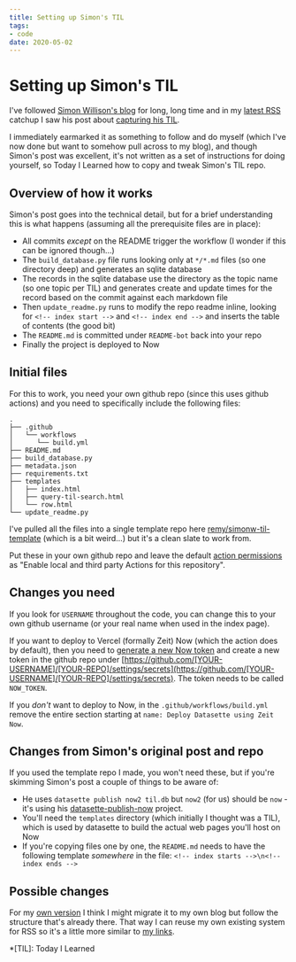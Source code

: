 ```yaml
---
title: Setting up Simon's TIL
tags:
- code
date: 2020-05-02
---
```


# Setting up Simon's TIL

I've followed [Simon Willison's blog](https://simonwillison.net/) for long, long time and in my [latest RSS](https://feedbin.com) catchup I saw his post about [capturing his TIL](https://simonwillison.net/2020/Apr/20/self-rewriting-readme/).

I immediately earmarked it as something to follow and do myself (which I've now done but want to somehow pull across to my blog), and though Simon's post was excellent, it's not written as a set of instructions for doing yourself, so Today I Learned how to copy and tweak Simon's TIL repo.

<!--more-->

## Overview of how it works

Simon's post goes into the technical detail, but for a brief understanding this is what happens (assuming all the prerequisite files are in place):

- All commits _except_ on the README trigger the workflow (I wonder if this can be ignored though…)
- The `build_database.py` file runs looking only at `*/*.md` files (so one directory deep) and generates an sqlite database
- The records in the sqlite database use the directory as the topic name (so one topic per TIL) and generates create and update times for the record based on the commit against each markdown file
- Then `update_readme.py` runs to modify the repo readme inline, looking for `<!-- index start -->` and `<!-- index end -->` and inserts the table of contents (the good bit)
- The `README.md` is committed under `README-bot` back into your repo
- Finally the project is deployed to Now

## Initial files

For this to work, you need your own github repo (since this uses github actions) and you need to specifically include the following files:

```
.
├── .github
│   └── workflows
│      └── build.yml
├── README.md
├── build_database.py
├── metadata.json
├── requirements.txt
├── templates
│   ├── index.html
│   ├── query-til-search.html
│   └── row.html
└── update_readme.py
```

I've pulled all the files into a single template repo here [remy/simonw-til-template](https://github.com/remy/simonw-til-template) (which is a bit weird…) but it's a clean slate to work from.

Put these in your own github repo and leave the default [action permissions](https://github.com/YOUR-USERNAME/YOUR-REPO/settings/actions) as "Enable local and third party Actions for this repository".

## Changes you need

If you look for `USERNAME` throughout the code, you can change this to your own github username (or your real name when used in the index page).

If you want to deploy to Vercel (formally Zeit) Now (which the action does by default), then you need to [generate a new Now token](https://vercel.com/account/tokens) and create a new token in the github repo under [https://github.com/[YOUR-USERNAME]/[YOUR-REPO]/settings/secrets](https://github.com/[YOUR-USERNAME]/[YOUR-REPO]/settings/secrets). The token needs to be called `NOW_TOKEN`.

If you _don't_ want to deploy to Now, in the `.github/workflows/build.yml` remove the entire section starting at `name: Deploy Datasette using Zeit Now`.

## Changes from Simon's original post and repo

If you used the template repo I made, you won't need these, but if you're skimming Simon's post a couple of things to be aware of:

- He uses `datasette publish now2 til.db` but `now2` (for us) should be `now` - it's using his [datasette-publish-now](https://github.com/simonw/datasette-publish-now) project.
- You'll need the `templates` directory (which initially I thought was a TIL), which is used by datasette to build the actual web pages you'll host on Now
- If you're copying files one by one, the `README.md` needs to have the following template _somewhere_ in the file: `<!-- index starts -->\n<!-- index ends -->`

## Possible changes

For my [own version](https://github.com/remy/til/) I think I might migrate it to my own blog but follow the structure that's already there. That way I can reuse my own existing system for RSS so it's a little more similar to [my links](/links).

*[TIL]: Today I Learned
